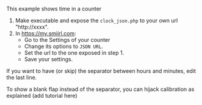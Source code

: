 
This example shows time in a counter
1. Make executable and expose the `clock_json.php` to your own url "http://xxxx".
2. In https://my.smiirl.com:
    - Go to the Settings of your counter
    - Change its options to `JSON URL`. 
    - Set the url to the one exposed in step 1.
    - Save your settings.

If you want to have (or skip) the separator between hours and minutes, edit the last line.

To show a blank flap instead of the separator, you can hijack calibration as explained (add tutorial here)
 
